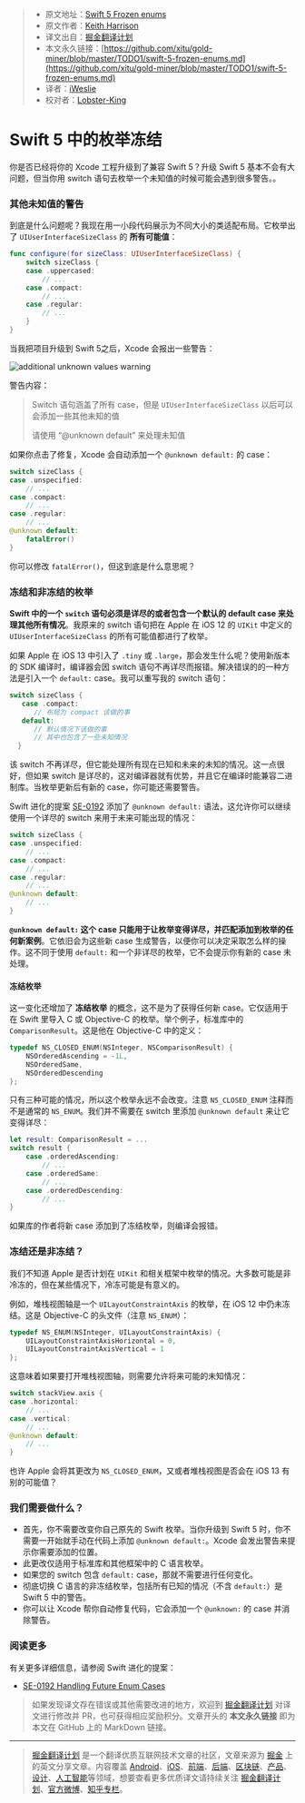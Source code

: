 > - 原文地址：[Swift 5 Frozen enums](https://useyourloaf.com/blog/swift-5-frozen-enums)
> - 原文作者：[Keith Harrison](https://useyourloaf.com)
> - 译文出自：[掘金翻译计划](https://github.com/xitu/gold-miner)
> - 本文永久链接：[https://github.com/xitu/gold-miner/blob/master/TODO1/swift-5-frozen-enums.md](https://github.com/xitu/gold-miner/blob/master/TODO1/swift-5-frozen-enums.md)
> - 译者：[iWeslie](https://github.com/iWeslie)
> - 校对者：[Lobster-King](https://github.com/Lobster-King)

# Swift 5 中的枚举冻结

你是否已经将你的 Xcode 工程升级到了兼容 Swift 5？升级 Swift 5 基本不会有大问题，但当你用 switch 语句去枚举一个未知值的时候可能会遇到很多警告。。

### 其他未知值的警告

到底是什么问题呢？我现在用一小段代码展示为不同大小的类适配布局。它枚举出了 `UIUserInterfaceSizeClass` 的 **所有可能值**：

```swift
func configure(for sizeClass: UIUserInterfaceSizeClass) {
    switch sizeClass {
    case .uppercased:
        // ...
    case .compact:
        // ...
    case .regular:
        // ...
    }
}
```

当我把项目升级到 Swift 5之后，Xcode 会报出一些警告：

![additional unknown values warning](https://useyourloaf.com/assets/images/2019/2019-04-05-001.png)

警告内容：

> Switch 语句涵盖了所有 case，但是 `UIUserInterfaceSizeClass` 以后可以会添加一些其他未知的值
>
> 请使用 “@unknown default” 来处理未知值

如果你点击了修复，Xcode 会自动添加一个 `@unknown default:` 的 case：

```swift
switch sizeClass {
case .unspecified:
    // ...
case .compact:
    // ...
case .regular:
    // ...
@unknown default:
    fatalError()
}
```

你可以修改 `fatalError()`，但这到底是什么意思呢？

### 冻结和非冻结的枚举

**Swift 中的一个 `switch` 语句必须是详尽的或者包含一个默认的 default case 来处理其他所有情况**。我原来的 switch 语句把在 Apple 在 iOS 12 的 `UIKit` 中定义的 `UIUserInterfaceSizeClass` 的所有可能值都进行了枚举。

如果 Apple 在 iOS 13 中引入了 `.tiny` 或 `.large`，那会发生什么呢？使用新版本的 SDK 编译时，编译器会因 switch 语句不再详尽而报错。解决错误的的一种方法是引入一个 `default:` case。我可以重写我的 switch 语句：

```swift
switch sizeClass {
   case .compact:
      // 布局为 compact 该做的事
   default:
      // 默认情况下该做的事
      // 其中也包含了一些未知情况
  }
```

该 switch 不再详尽，但它能处理所有现在已知和未来的未知的情况。这一点很好，但如果 switch 是详尽的，这对编译器就有优势，并且它在编译时能兼容二进制库。当枚举更新后有新的 case，你可能还需要警告。

Swift 进化的提案 [SE-0192](https://github.com/apple/swift-evolution/blob/master/proposals/0192-non-exhaustive-enums.md) 添加了 `@unknown default:` 语法，这允许你可以继续使用一个详尽的 switch 来用于未来可能出现的情况：

```swift
switch sizeClass {
case .unspecified:
    // ...
case .compact:
    // ...
case .regular:
    // ...
@unknown default:
    // ...
}
```

**`@unknown default:` 这个 case 只能用于让枚举变得详尽，并匹配添加到枚举的任何新案例**。它依旧会为这些新 case 生成警告，以便你可以决定采取怎么样的操作。这不同于使用 `default:` 和一个非详尽的枚举，它不会提示你有新的 case 未处理。

#### 冻结枚举

这一变化还增加了 **冻结枚举** 的概念，这不是为了获得任何新 case。它仅适用于在 Swift 里导入 C 或 Objective-C 的枚举。举个例子，标准库中的 `ComparisonResult`。这是他在 Objective-C 中的定义：

```objective-c
typedef NS_CLOSED_ENUM(NSInteger, NSComparisonResult) {
    NSOrderedAscending = -1L,
    NSOrderedSame,
    NSOrderedDescending
};
```

只有三种可能的情况，所以这个枚举永远不会改变。注意 `NS_CLOSED_ENUM` 注释而不是通常的 `NS_ENUM`。我们并不需要在 switch 里添加 `@unknown default` 来让它变得详尽：

```swift
let result: ComparisonResult = ...
switch result {
    case .orderedAscending:
        // ...
    case .orderedSame:
        // ...
    case .orderedDescending:
        // ...
}
```

如果库的作者将新 case 添加到了冻结枚举，则编译会报错。

### 冻结还是非冻结？

我们不知道 Apple 是否计划在 `UIKit` 和相关框架中枚举的情况。大多数可能是非冷冻的，但在某些情况下，冷冻可能是有意义的。

例如，堆栈视图轴是一个 `UILayoutConstraintAxis` 的枚举，在 iOS 12 中仍未冻结。这是 Objective-C 的头文件（注意 `NS_ENUM`）：

```objective-c
typedef NS_ENUM(NSInteger, UILayoutConstraintAxis) {
    UILayoutConstraintAxisHorizontal = 0,
    UILayoutConstraintAxisVertical = 1
};
```

这意味着如果要打开堆栈视图轴，则需要允许将来可能的未知情况：

```swift
switch stackView.axis {
case .horizontal:
    // ...
case .vertical:
    // ...
@unknown default:
    // ...
}
```

也许 Apple 会将其更改为 `NS_CLOSED_ENUM`，又或者堆栈视图是否会在 iOS 13 有别的可能值？

### 我们需要做什么？

* 首先，你不需要改变你自己原先的 Swift 枚举。当你升级到 Swift 5 时，你不需要一开始就手动在代码上添加 `@unknown default:`。Xcode 会发出警告来提示你需要添加的位置。
* 此更改仅适用于标准库和其他框架中的 C 语言枚举。
* 如果您的 switch 包含 `default:` case，那就不需要进行任何变化。
* 彻底切换 C 语言的非冻结枚举，包括所有已知的情况（不含 `default:`）是 Swift 5 中的警告。
* 你可以让 Xcode 帮你自动修复代码，它会添加一个 `@unknown:` 的 case 并消除警告。

### 阅读更多

有关更多详细信息，请参阅 Swift 进化的提案：

*   [SE-0192 Handling Future Enum Cases](https://github.com/apple/swift-evolution/blob/master/proposals/0192-non-exhaustive-enums.md)

> 如果发现译文存在错误或其他需要改进的地方，欢迎到 [掘金翻译计划](https://github.com/xitu/gold-miner) 对译文进行修改并 PR，也可获得相应奖励积分。文章开头的 **本文永久链接** 即为本文在 GitHub 上的 MarkDown 链接。

------

> [掘金翻译计划](https://github.com/xitu/gold-miner) 是一个翻译优质互联网技术文章的社区，文章来源为 [掘金](https://juejin.im) 上的英文分享文章。内容覆盖 [Android](https://github.com/xitu/gold-miner#android)、[iOS](https://github.com/xitu/gold-miner#ios)、[前端](https://github.com/xitu/gold-miner#前端)、[后端](https://github.com/xitu/gold-miner#后端)、[区块链](https://github.com/xitu/gold-miner#区块链)、[产品](https://github.com/xitu/gold-miner#产品)、[设计](https://github.com/xitu/gold-miner#设计)、[人工智能](https://github.com/xitu/gold-miner#人工智能)等领域，想要查看更多优质译文请持续关注 [掘金翻译计划](https://github.com/xitu/gold-miner)、[官方微博](http://weibo.com/juejinfanyi)、[知乎专栏](https://zhuanlan.zhihu.com/juejinfanyi)。

